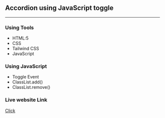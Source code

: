 ## Accordion using JavaScript toggle
****
### Using Tools
* HTML:5
* CSS
* Tailwind CSS
* JavaScript

### Using JavaScript
* Toggle Event
* ClassList.add()
* ClassList.remove()

### Live website Link
<a href=''>Click</a>